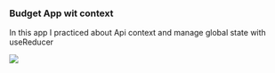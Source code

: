 ### Budget App wit context

In this app I practiced about Api context and manage global state with useReducer

![](https://i.ibb.co/gDZk3pq/budget-cristian-alexis-orozco-benjumea.png)
